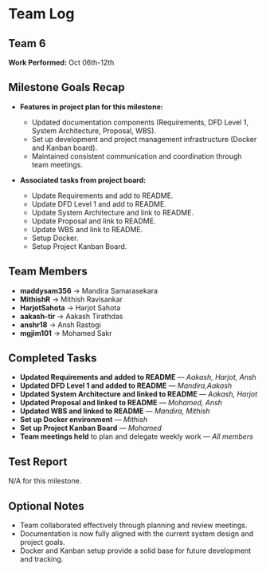 # Team Log

## Team 6

**Work Performed:** Oct 06th-12th

## Milestone Goals Recap

- **Features in project plan for this milestone:**
  - Updated documentation components (Requirements, DFD Level 1, System Architecture, Proposal, WBS).
  - Set up development and project management infrastructure (Docker and Kanban board).
  - Maintained consistent communication and coordination through team meetings.

- **Associated tasks from project board:**
  - Update Requirements and add to README.
  - Update DFD Level 1 and add to README.
  - Update System Architecture and link to README.
  - Update Proposal and link to README.
  - Update WBS and link to README.
  - Setup Docker.
  - Setup Project Kanban Board.

## Team Members

- **maddysam356** → Mandira Samarasekara  
- **MithishR** → Mithish Ravisankar  
- **HarjotSahota** → Harjot Sahota  
- **aakash-tir** → Aakash Tirathdas  
- **anshr18** → Ansh Rastogi  
- **mgjim101** → Mohamed Sakr  

## Completed Tasks

- **Updated Requirements and added to README** — *Aakash, Harjot, Ansh*  
- **Updated DFD Level 1 and added to README** — *Mandira,Aakash*  
- **Updated System Architecture and linked to README** — *Aakash, Harjot*  
- **Updated Proposal and linked to README** — *Mohamed, Ansh*  
- **Updated WBS and linked to README** — *Mandira, Mithish*  
- **Set up Docker environment** — *Mithish*  
- **Set up Project Kanban Board** — *Mohamed*   
- **Team meetings held** to plan and delegate weekly work — *All members*

## Test Report

N/A for this milestone.

## Optional Notes

- Team collaborated effectively through planning and review meetings.
- Documentation is now fully aligned with the current system design and project goals.
- Docker and Kanban setup provide a solid base for future development and tracking.




